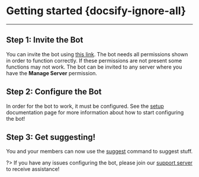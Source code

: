 # Getting started {docsify-ignore-all}
---

## **Step 1: Invite the Bot**
You can invite the bot using [this link](https://discord.com/oauth2/authorize?client_id=564426594144354315&scope=bot&permissions=805694544). The bot needs all permissions shown in order to function correctly. If these permissions are not present some functions may not work. The bot can be invited to any server where you have the **Manage Server** permission.

## **Step 2: Configure the Bot**
In order for the bot to work, it must be configured. See the [setup](NAME_OF_LANG/admin/setup.md) documentation page for more information about how to start configuring the bot!

## **Step 3: Get suggesting!**
You and your members can now use the [suggest](NAME_OF_LANG/all/suggest.md) command to suggest stuff.

?> If you have any issues configuring the bot, please join our [support server](https://discord.gg/G5pEdUp) to receive assistance!
